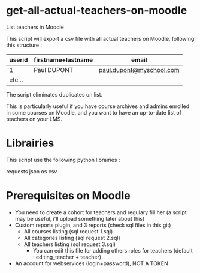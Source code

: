 # get-all-actual-teachers-on-moodle
List teachers in Moodle

This script will export a csv file with all actual teachers on Moodle, following this structure :

| userid | firstname+lastname | email                    |
|--------|--------------------|--------------------------|
| 1      | Paul DUPONT        | paul.dupont@myschool.com |
| etc... |                    |                          |

The script eliminates duplicates on list.

This is particularly useful if you have course archives and admins enrolled in some courses on Moodle, and you want to have an up-to-date list of teachers on your LMS.

# Librairies

This script use the following python librairies :

requests
json
os
csv

# Prerequisites on Moodle

* You need to create a cohort for teachers and regulary fill her (a script may be useful, i'll upload something later about this)
* Custom reports plugin, and 3 reports (check sql files in this git)
  * All courses listing (sql request 1.sql)
  * All categories listing (sql request 2.sql)
  * All teachers listing (sql request 3.sql)
    * You can edit this file for adding others roles for teachers (default : editing_teacher + teacher)
* An account for webservices (login+password), NOT A TOKEN 
